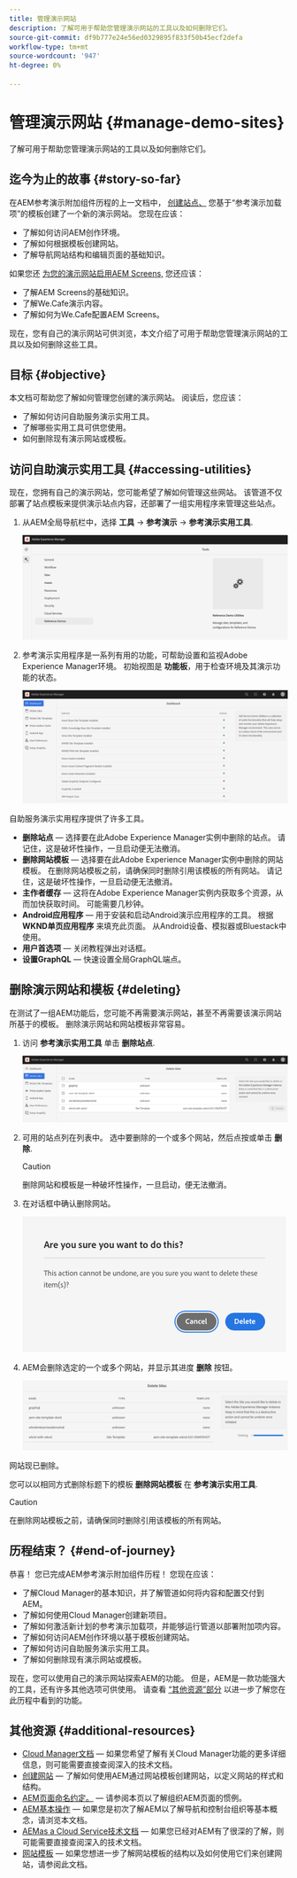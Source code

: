 ```yaml
---
title: 管理演示网站
description: 了解可用于帮助您管理演示网站的工具以及如何删除它们。
source-git-commit: df9b777e24e56ed0329895f833f50b45ecf2defa
workflow-type: tm+mt
source-wordcount: '947'
ht-degree: 0%

---
```



# 管理演示网站 {#manage-demo-sites}

了解可用于帮助您管理演示网站的工具以及如何删除它们。

## 迄今为止的故事 {#story-so-far}

在AEM参考演示附加组件历程的上一文档中， [创建站点、](create-site.md) 您基于“参考演示加载项”的模板创建了一个新的演示网站。 您现在应该：

* 了解如何访问AEM创作环境。
* 了解如何根据模板创建网站。
* 了解导航网站结构和编辑页面的基础知识。

如果您还 [为您的演示网站启用AEM Screens,](screens.md) 您还应该：

* 了解AEM Screens的基础知识。
* 了解We.Cafe演示内容。
* 了解如何为We.Cafe配置AEM Screens。

现在，您有自己的演示网站可供浏览，本文介绍了可用于帮助您管理演示网站的工具以及如何删除这些工具。

## 目标 {#objective}

本文档可帮助您了解如何管理您创建的演示网站。 阅读后，您应该：

* 了解如何访问自助服务演示实用工具。
* 了解哪些实用工具可供您使用。
* 如何删除现有演示网站或模板。

## 访问自助演示实用工具 {#accessing-utilities}

现在，您拥有自己的演示网站，您可能希望了解如何管理这些网站。 该管道不仅部署了站点模板来提供演示站点内容，还部署了一组实用程序来管理这些站点。

1. 从AEM全局导航栏中，选择 **工具** -> **参考演示** -> **参考演示实用工具**.

   ![自助式演示实用程序](assets/demo-utilities.png)

1. 参考演示实用程序是一系列有用的功能，可帮助设置和监视Adobe Experience Manager环境。 初始视图是 **功能板**，用于检查环境及其演示功能的状态。

   ![功能板](assets/dashboard.png)

自助服务演示实用程序提供了许多工具。

* **删除站点**  — 选择要在此Adobe Experience Manager实例中删除的站点。 请记住，这是破坏性操作，一旦启动便无法撤消。
* **删除网站模板**  — 选择要在此Adobe Experience Manager实例中删除的网站模板。 在删除网站模板之前，请确保同时删除引用该模板的所有网站。 请记住，这是破坏性操作，一旦启动便无法撤消。
* **主作者缓存**  — 这将在Adobe Experience Manager实例内获取多个资源，从而加快获取时间。 可能需要几秒钟。
* **Android应用程序**  — 用于安装和启动Android演示应用程序的工具。 根据 **WKND单页应用程序** 来填充此页面。 从Android设备、模拟器或Bluestack中使用。
* **用户首选项**  — 关闭教程弹出对话框。
* **设置GraphQL**  — 快速设置全局GraphQL端点。

## 删除演示网站和模板 {#deleting}

在测试了一组AEM功能后，您可能不再需要演示网站，甚至不再需要该演示网站所基于的模板。 删除演示网站和网站模板非常容易。

1. 访问 **参考演示实用工具** 单击 **删除站点**.

   ![删除站点](assets/delete-sites.png)

1. 可用的站点列在列表中。 选中要删除的一个或多个网站，然后点按或单击 **删除**.

   >[!CAUTION]
   >
   >删除网站和模板是一种破坏性操作，一旦启动，便无法撤消。

1. 在对话框中确认删除网站。

   ![确认删除网站](assets/confirm-site-delete.png)

1. AEM会删除选定的一个或多个网站，并显示其进度 **删除** 按钮。

   ![删除进度](assets/delete-progress.png)

网站现已删除。

您可以以相同方式删除标题下的模板 **删除网站模板** 在 **参考演示实用工具**.

>[!CAUTION]
>
>在删除网站模板之前，请确保同时删除引用该模板的所有网站。

## 历程结束？ {#end-of-journey}

恭喜！ 您已完成AEM参考演示附加组件历程！ 您现在应该：

* 了解Cloud Manager的基本知识，并了解管道如何将内容和配置交付到AEM。
* 了解如何使用Cloud Manager创建新项目。
* 了解如何激活新计划的参考演示加载项，并能够运行管道以部署附加项内容。
* 了解如何访问AEM创作环境以基于模板创建网站。
* 了解如何访问自助服务演示实用工具。
* 了解如何删除现有演示网站或模板。

现在，您可以使用自己的演示网站探索AEM的功能。 但是，AEM是一款功能强大的工具，还有许多其他选项可供使用。 请查看 [“其他资源”部分](#additional-resources) 以进一步了解您在此历程中看到的功能。

## 其他资源 {#additional-resources}

* [Cloud Manager文档](https://experienceleague.adobe.com/docs/experience-manager-cloud-service/onboarding/onboarding-concepts/cloud-manager-introduction.html)  — 如果您希望了解有关Cloud Manager功能的更多详细信息，则可能需要直接查阅深入的技术文档。
* [创建网站](/help/sites-cloud/administering/site-creation/create-site.md)  — 了解如何使用AEM通过网站模板创建网站，以定义网站的样式和结构。
* [AEM页面命名约定。](/help/sites-cloud/authoring/fundamentals/organizing-pages.md#page-name-restrictions-and-best-practices)  — 请参阅本页以了解组织AEM页面的惯例。
* [AEM基本操作](/help/sites-cloud/authoring/getting-started/basic-handling.md)  — 如果您是初次了解AEM以了解导航和控制台组织等基本概念，请浏览本文档。
* [AEMas a Cloud Service技术文档](https://experienceleague.adobe.com/docs/experience-manager-cloud-service.html)  — 如果您已经对AEM有了很深的了解，则可能需要直接查阅深入的技术文档。
* [网站模板](/help/sites-cloud/administering/site-creation/site-templates.md)  — 如果您想进一步了解网站模板的结构以及如何使用它们来创建网站，请参阅此文档。
